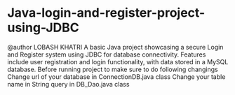 # Java-login-and-register-project-using-JDBC
@author LOBASH KHATRI
A basic Java project showcasing a secure Login and Register system using JDBC for database connectivity. Features include user registration and login functionality, with data stored in a MySQL database. 
Before running project to make sure to do following changings
Change url of your database in ConnectionDB.java class
Change your table name in String query in DB_Dao.java class
